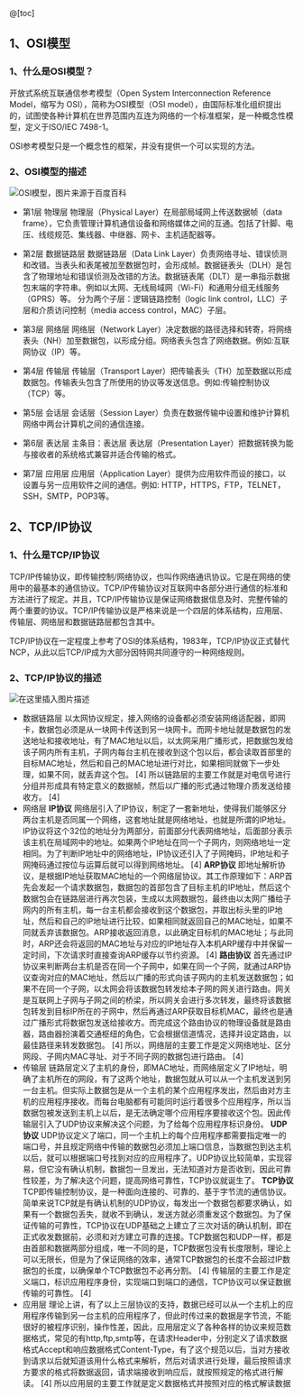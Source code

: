 @[toc]
## 1、OSI模型
### 1、什么是OSI模型？
开放式系统互联通信参考模型（Open System Interconnection Reference Model，缩写为 OSI），简称为OSI模型（OSI model），由国际标准化组织提出的，试图使各种计算机在世界范围内互连为网络的一个标准框架，是一种概念性模型，定义于ISO/IEC 7498-1。

OSI参考模型只是一个概念性的框架，并没有提供一个可以实现的方法。

### 2、OSI模型的描述
![OSI模型，图片来源于百度百科](https://img-blog.csdnimg.cn/20201101080840528.png?x-oss-process=image/watermark,type_ZmFuZ3poZW5naGVpdGk,shadow_10,text_aHR0cHM6Ly9ibG9nLmNzZG4ubmV0L3lhbmd3dTAwNw==,size_16,color_FFFFFF,t_70#pic_center)
- 第1层 物理层
物理层（Physical Layer）在局部局域网上传送数据帧（data frame），它负责管理计算机通信设备和网络媒体之间的互通。包括了针脚、电压、线缆规范、集线器、中继器、网卡、主机适配器等。

- 第2层 数据链路层
数据链路层（Data Link Layer）负责网络寻址、错误侦测和改错。当表头和表尾被加至数据包时，会形成帧。数据链表头（DLH）是包含了物理地址和错误侦测及改错的方法。数据链表尾（DLT）是一串指示数据包末端的字符串。例如以太网、无线局域网（Wi-Fi）和通用分组无线服务（GPRS）等。
分为两个子层：逻辑链路控制（logic link control，LLC）子层和介质访问控制（media access control，MAC）子层。

- 第3层 网络层
网络层（Network Layer）决定数据的路径选择和转寄，将网络表头（NH）加至数据包，以形成分组。网络表头包含了网络数据。例如:互联网协议（IP）等。

- 第4层 传输层
传输层（Transport Layer）把传输表头（TH）加至数据以形成数据包。传输表头包含了所使用的协议等发送信息。例如:传输控制协议（TCP）等。

- 第5层 会话层
会话层（Session Layer）负责在数据传输中设置和维护计算机网络中两台计算机之间的通信连接。

- 第6层 表达层
主条目：表达层
表达层（Presentation Layer）把数据转换为能与接收者的系统格式兼容并适合传输的格式。

- 第7层 应用层
应用层（Application Layer）提供为应用软件而设的接口，以设置与另一应用软件之间的通信。例如: HTTP，HTTPS，FTP，TELNET，SSH，SMTP，POP3等。

## 2、TCP/IP协议
### 1、什么是TCP/IP协议
TCP/IP传输协议，即传输控制/网络协议，也叫作网络通讯协议。它是在网络的使用中的最基本的通信协议。TCP/IP传输协议对互联网中各部分进行通信的标准和方法进行了规定。并且，TCP/IP传输协议是保证网络数据信息及时、完整传输的两个重要的协议。TCP/IP传输协议是严格来说是一个四层的体系结构，应用层、传输层、网络层和数据链路层都包含其中。 

TCP/IP协议在一定程度上参考了OSI的体系结构，1983年，TCP/IP协议正式替代NCP，从此以后TCP/IP成为大部分因特网共同遵守的一种网络规则。
### 2、TCP/IP协议的描述
![在这里插入图片描述](https://img-blog.csdnimg.cn/20201101082158116.png?x-oss-process=image/watermark,type_ZmFuZ3poZW5naGVpdGk,shadow_10,text_aHR0cHM6Ly9ibG9nLmNzZG4ubmV0L3lhbmd3dTAwNw==,size_16,color_FFFFFF,t_70#pic_center)
- 数据链路层
以太网协议规定，接入网络的设备都必须安装网络适配器，即网卡，数据包必须是从一块网卡传送到另一块网卡。而网卡地址就是数据包的发送地址和接收地址，有了MAC地址以后，以太网采用广播形式，把数据包发给该子网内所有主机，子网内每台主机在接收到这个包以后，都会读取首部里的目标MAC地址，然后和自己的MAC地址进行对比，如果相同就做下一步处理，如果不同，就丢弃这个包。 [4] 
所以链路层的主要工作就是对电信号进行分组并形成具有特定意义的数据帧，然后以广播的形式通过物理介质发送给接收方。 [4] 
- 网络层
 **IP协议**
网络层引入了IP协议，制定了一套新地址，使得我们能够区分两台主机是否同属一个网络，这套地址就是网络地址，也就是所谓的IP地址。IP协议将这个32位的地址分为两部分，前面部分代表网络地址，后面部分表示该主机在局域网中的地址。如果两个IP地址在同一个子网内，则网络地址一定相同。为了判断IP地址中的网络地址，IP协议还引入了子网掩码，IP地址和子网掩码通过按位与运算后就可以得到网络地址。 [4] 
**ARP协议**
即地址解析协议，是根据IP地址获取MAC地址的一个网络层协议。其工作原理如下：ARP首先会发起一个请求数据包，数据包的首部包含了目标主机的IP地址，然后这个数据包会在链路层进行再次包装，生成以太网数据包，最终由以太网广播给子网内的所有主机，每一台主机都会接收到这个数据包，并取出标头里的IP地址，然后和自己的IP地址进行比较，如果相同就返回自己的MAC地址，如果不同就丢弃该数据包。ARP接收返回消息，以此确定目标机的MAC地址；与此同时，ARP还会将返回的MAC地址与对应的IP地址存入本机ARP缓存中并保留一定时间，下次请求时直接查询ARP缓存以节约资源。 [4] 
**路由协议**
首先通过IP协议来判断两台主机是否在同一个子网中，如果在同一个子网，就通过ARP协议查询对应的MAC地址，然后以广播的形式向该子网内的主机发送数据包；如果不在同一个子网，以太网会将该数据包转发给本子网的网关进行路由。网关是互联网上子网与子网之间的桥梁，所以网关会进行多次转发，最终将该数据包转发到目标IP所在的子网中，然后再通过ARP获取目标机MAC，最终也是通过广播形式将数据包发送给接收方。而完成这个路由协议的物理设备就是路由器，路由器扮演着交通枢纽的角色，它会根据信道情况，选择并设定路由，以最佳路径来转发数据包。 [4] 
所以，网络层的主要工作是定义网络地址、区分网段、子网内MAC寻址、对于不同子网的数据包进行路由。 [4] 
- 传输层
链路层定义了主机的身份，即MAC地址，而网络层定义了IP地址，明确了主机所在的网段，有了这两个地址，数据包就从可以从一个主机发送到另一台主机。但实际上数据包是从一个主机的某个应用程序发出，然后由对方主机的应用程序接收。而每台电脑都有可能同时运行着很多个应用程序，所以当数据包被发送到主机上以后，是无法确定哪个应用程序要接收这个包。因此传输层引入了UDP协议来解决这个问题，为了给每个应用程序标识身份。
**UDP协议**
UDP协议定义了端口，同一个主机上的每个应用程序都需要指定唯一的端口号，并且规定网络中传输的数据包必须加上端口信息，当数据包到达主机以后，就可以根据端口号找到对应的应用程序了。UDP协议比较简单，实现容易，但它没有确认机制，数据包一旦发出，无法知道对方是否收到，因此可靠性较差，为了解决这个问题，提高网络可靠性，TCP协议就诞生了。
**TCP协议**
TCP即传输控制协议，是一种面向连接的、可靠的、基于字节流的通信协议。简单来说TCP就是有确认机制的UDP协议，每发出一个数据包都要求确认，如果有一个数据包丢失，就收不到确认，发送方就必须重发这个数据包。为了保证传输的可靠性，TCP协议在UDP基础之上建立了三次对话的确认机制，即在正式收发数据前，必须和对方建立可靠的连接。TCP数据包和UDP一样，都是由首部和数据两部分组成，唯一不同的是，TCP数据包没有长度限制，理论上可以无限长，但是为了保证网络的效率，通常TCP数据包的长度不会超过IP数据包的长度，以确保单个TCP数据包不必再分割。 [4] 
传输层的主要工作是定义端口，标识应用程序身份，实现端口到端口的通信，TCP协议可以保证数据传输的可靠性。 [4] 
- 应用层
理论上讲，有了以上三层协议的支持，数据已经可以从一个主机上的应用程序传输到另一台主机的应用程序了，但此时传过来的数据是字节流，不能很好的被程序识别，操作性差，因此，应用层定义了各种各样的协议来规范数据格式，常见的有http,ftp,smtp等，在请求Header中，分别定义了请求数据格式Accept和响应数据格式Content-Type，有了这个规范以后，当对方接收到请求以后就知道该用什么格式来解析，然后对请求进行处理，最后按照请求方要求的格式将数据返回，请求端接收到响应后，就按照规定的格式进行解读。 [4] 
所以应用层的主要工作就是定义数据格式并按照对应的格式解读数据



